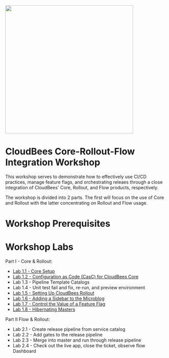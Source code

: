 <img src="https://mms.businesswire.com/media/20191204005250/en/760213/23/Logo_-_Stacked_-_Full_Color%402x.jpg" width="400" align="middle">

# CloudBees Core-Rollout-Flow Integration Workshop
This workshop serves to demonstrate how to  effectively use CI/CD practices, manage feature flags, and orchestrating releaes through a close integration of CloudBees' Core, Rollout, and Flow products, respectively.

The workshop is divided into 2 parts. The first will focus on the use of Core and Rollout with the latter concentrating on Rollout and Flow usage.

# Workshop Prerequisites

# Workshop Labs
Part I - Core & Rollout:
 * [Lab 1.1 - Core Setup](labs/core-workshop-setup/workshop-setup.md)
 * [Lab 1.2 - Configuration as Code (CasC) for CloudBees Core](labs/core-casc/core-casc.md)
 * Lab 1.3 - Pipeline Template Catalogs
 * Lab 1.4 - Unit test fail and fix, re-run, and preview environment
 * [Lab 1.5 - Setting Up CloudBees Rollout](labs/rolloutSetup/rolloutSetup.md)
 * [Lab 1.6 - Adding a Sidebar to the Microblog](labs/rolloutFeature/rolloutFeature.md)
 * [Lab 1.7 - Control the Value of a Feature Flag](labs/rolloutExperiment/rolloutExperiment.md)
 * [Lab 1.8 - Hibernating Masters](labs/hibernating-masters/hibernating-masters.md)

Part II Flow & Rollout:
 * Lab 2.1 - Create release pipeline from service catalog
 * Lab 2.2 - Add gates to the release pipeline
 * Lab 2.3 - Merge into master and run through release pipeline
 * Lab 2.4 - Check out the live app, close the ticket, observe flow Dashboard
